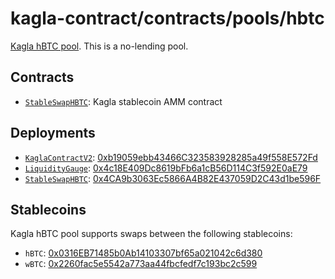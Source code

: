 # kagla-contract/contracts/pools/hbtc

[Kagla hBTC pool](https://www.kagla.finance/hbtc). This is a no-lending pool.

## Contracts

* [`StableSwapHBTC`](StableSwapHBTC.vy): Kagla stablecoin AMM contract

## Deployments

* [`KaglaContractV2`](../../tokens/KaglaTokenV2.vy): [0xb19059ebb43466C323583928285a49f558E572Fd](https://etherscan.io/address/0xb19059ebb43466C323583928285a49f558E572Fd)
* [`LiquidityGauge`](../../gauges/LiquidityGauge.vy): [0x4c18E409Dc8619bFb6a1cB56D114C3f592E0aE79](https://etherscan.io/address/0x4c18E409Dc8619bFb6a1cB56D114C3f592E0aE79)
* [`StableSwapHBTC`](StableSwapHBTC.vy): [0x4CA9b3063Ec5866A4B82E437059D2C43d1be596F](https://etherscan.io/address/0x4CA9b3063Ec5866A4B82E437059D2C43d1be596F)

## Stablecoins

Kagla hBTC pool supports swaps between the following stablecoins:

* `hBTC`: [0x0316EB71485b0Ab14103307bf65a021042c6d380](https://etherscan.io/address/0x0316EB71485b0Ab14103307bf65a021042c6d380)
* `wBTC`: [0x2260fac5e5542a773aa44fbcfedf7c193bc2c599](https://etherscan.io/address/0x2260fac5e5542a773aa44fbcfedf7c193bc2c599)
